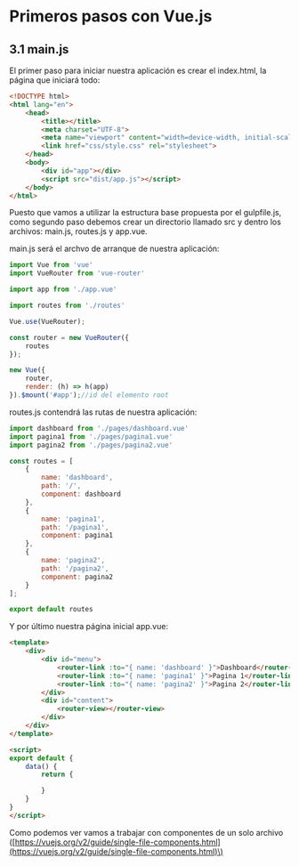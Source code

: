 # Primeros pasos con Vue.js

## 3.1 main.js

El primer paso para iniciar nuestra aplicación es crear el index.html, la página que iniciará todo:

```html
<!DOCTYPE html>
<html lang="en">
    <head>
        <title></title>
        <meta charset="UTF-8">
        <meta name="viewport" content="width=device-width, initial-scale=1">
        <link href="css/style.css" rel="stylesheet">
    </head>
    <body>
        <div id="app"></div>
        <script src="dist/app.js"></script>
    </body>
</html>
```

Puesto que vamos a utilizar la estructura base propuesta por el gulpfile.js, como segundo paso debemos crear un directorio llamado src y dentro los archivos: main.js, routes.js y app.vue.

main.js será el archvo de arranque de nuestra aplicación:

```js
import Vue from 'vue'
import VueRouter from 'vue-router'

import app from './app.vue'

import routes from './routes'

Vue.use(VueRouter);

const router = new VueRouter({
    routes
});

new Vue({
    router,
    render: (h) => h(app)
}).$mount('#app');//id del elemento root
```

routes.js contendrá las rutas de nuestra aplicación:

```js
import dashboard from './pages/dashboard.vue'
import pagina1 from './pages/pagina1.vue'
import pagina2 from './pages/pagina2.vue'

const routes = [
    {
        name: 'dashboard',
        path: '/',
        component: dashboard
    },
    {
        name: 'pagina1',
        path: '/pagina1',
        component: pagina1
    },
    {
        name: 'pagina2',
        path: '/pagina2',
        component: pagina2
    }
];

export default routes
```

Y por último nuestra página inicial app.vue:

```html
<template>
    <div>
        <div id="menu">
            <router-link :to="{ name: 'dashboard' }">Dashboard</router-link>
            <router-link :to="{ name: 'pagina1' }">Pagina 1</router-link>
            <router-link :to="{ name: 'pagina2' }">Pagina 2</router-link>
        </div>
        <div id="content">
            <router-view></router-view>
        </div>
    </div>
</template>

<script>
export default {
    data() {
        return {

        }
    }
}
</script>
```

Como podemos ver vamos a trabajar con componentes de un solo archivo \([https://vuejs.org/v2/guide/single-file-components.html](https://vuejs.org/v2/guide/single-file-components.html)\)

